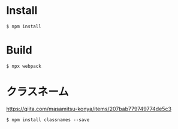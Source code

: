 # Install

```
$ npm install
```

# Build

```
$ npx webpack
```

# クラスネーム

https://qiita.com/masamitsu-konya/items/207bab779749774de5c3

```
$ npm install classnames --save
```
